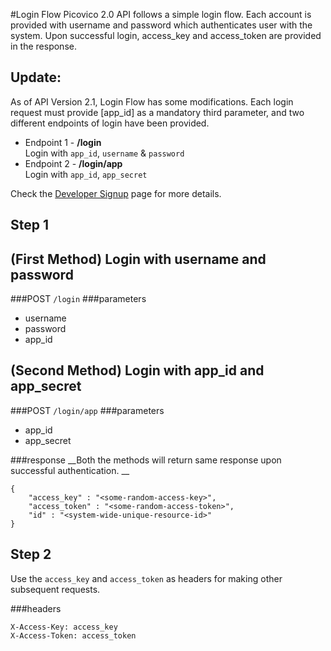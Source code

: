 #Login Flow
Picovico 2.0 API follows a simple login flow. Each account is provided with username and password which authenticates
user with the system. Upon successful login, access_key and access_token are provided in the response.

## Update: 
As of API Version 2.1, Login Flow has some modifications.
Each login request must provide [app_id] as a mandatory third parameter,
and two different endpoints of login have been provided.

* Endpoint 1 - __/login__  
  Login with `app_id`, `username` & `password`  
* Endpoint 2 - __/login/app__  
  Login with `app_id`, `app_secret`

Check the [Developer Signup](account/developer-signup) page for more details.

## Step 1 
## (First Method) Login with username and password
###POST `/login` 
###parameters    
* username        
* password        
* app_id
  

## (Second Method) Login with app_id and app_secret
###POST `/login/app`
###parameters
* app_id
* app_secret

###response
__Both the methods will return same response upon successful authentication. __

    {
        "access_key" : "<some-random-access-key>",
        "access_token" : "<some-random-access-token>",
        "id" : "<system-wide-unique-resource-id>"
    }
    
## Step 2
Use the `access_key` and `access_token` as headers for making other subsequent requests.

###headers

    X-Access-Key: access_key  
    X-Access-Token: access_token
    
    